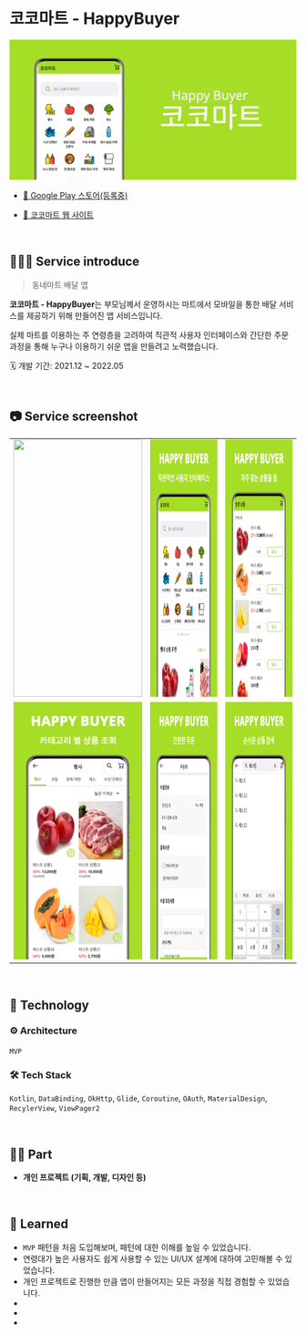 # **코코마트 - HappyBuyer**

![앱 그래픽 이미지](https://github.com/younhwan97/happy-buyer-app/blob/develop/happy_buyer_app_graphic_img.png?raw=true)

- [🔗 Google Play 스토어(등록중)]()

- [🔗 코코마트 웹 사이트](http://happybuyer.co.kr)

<br>

## 💁🏻‍♂️ Service introduce

> 동네마트 배달 앱

**코코마트 - HappyBuyer**는 부모님께서 운영하시는 마트에서 모바일을 통한 배달 서비스를 제공하기 위해 만들어진 앱 서비스입니다. 

실제 마트를 이용하는 주 연령층을 고려하여 직관적 사용자 인터페이스와 간단한 주문 과정을 통해 누구나 이용하기 쉬운 앱을 만들려고 노력했습니다.

🗓 개발 기간: 2021.12 ~ 2022.05

<br>

## 📷 Service screenshot

<table>
  <tr>
    <td><img width="226px" height="452px" src="https://github.com/younhwan97/happy-buyer-app/blob/develop/happy_buyer_app_screen_shot.gif?raw=true"/></td>
    <td><img width="226px" height="452px" src="https://github.com/younhwan97/happy-buyer-app/blob/develop/happy_buyer_app_screen_shot_1.png?raw=true"/></td>
    <td><img width="226px" height="452px" src="https://github.com/younhwan97/happy-buyer-app/blob/develop/happy_buyer_app_screen_shot_2.png?raw=true"/></td>
  </tr>
  <tr>
     <td><img width="226px" height="452px" src="https://github.com/younhwan97/happy-buyer-app/blob/develop/happy_buyer_app_screen_shot_3.png?raw=true"/></td>
    <td><img width="226px" height="452px" src="https://github.com/younhwan97/happy-buyer-app/blob/develop/happy_buyer_app_screen_shot_4.png?raw=true"/></td>
    <td><img width="226px" height="452px" src="https://github.com/younhwan97/happy-buyer-app/blob/develop/happy_buyer_app_screen_shot_5.png?raw=true"/></td>
  </tr>    
 </table>

<br>

## 🚀 Technology

### ⚙️ Architecture

`MVP`

### 🛠 Tech Stack

`Kotlin`, `DataBinding`, `OkHttp`, `Glide`, `Coroutine`, `OAuth`, `MaterialDesign`, `RecylerView`, `ViewPager2`

<br>

## 🤚🏻 Part

- **개인 프로젝트 (기획, 개발, 디자인 등)**

<br>


## 🤔 Learned

- `MVP` 패턴을 처음 도입해보며, 패턴에 대한 이해를 높일 수 있었습니다.
- 연령대가 높은 사용자도 쉽게 사용할 수 있는 UI/UX 설계에 대하여 고민해볼 수 있었습니다.
- 개인 프로젝트로 진행한 만큼 앱이 만들어지는 모든 과정을 직접 경험할 수 있었습니다.
- 
- 
- 
